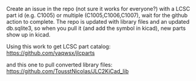 Create an issue in the repo (not sure it works for everyone?) with a LCSC part id (e.g. C1005) or multiple (C1005,C1006,C1007), wait for the github action to complete. The repo is updated with library files and an updated db.sqlite3, so when you pull it (and add the symbol in kicad), new parts show up in kicad.

Using this work to get LCSC part catalog:
https://github.com/yaqwsx/jlcparts

and this one to pull converted library files:
https://github.com/TousstNicolas/JLC2KiCad_lib
